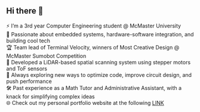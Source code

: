 ## Hi there 👋

⚡ I’m a 3rd year Computer Engineering student @ McMaster University<br />
🤖 Passionate about embedded systems, hardware-software integration, and building cool tech<br />
🏆 Team lead of Terminal Velocity, winners of Most Creative Design @ McMaster Sumobot Competition<br />
📡 Developed a LiDAR-based spatial scanning system using stepper motors and ToF sensors<br />
🧠 Always exploring new ways to optimize code, improve circuit design, and push performance<br />
🛠️ Past experience as a Math Tutor and Administrative Assistant, with a knack for simplifying complex ideas<br />
🌐 Check out my personal portfolio website at the following [LINK](https://manandua17.github.io)<br />
